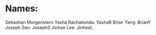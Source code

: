 # Names:
Sebastian Morgenstern
Yasha Rachakonda: YashaR
Brian Yang: BrianY
Joseph Seo: JosephS
Jinhee Lee: JinheeL